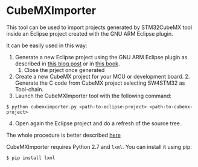 # CubeMXImporter
This tool can be used to import projects generated by STM32CubeMX tool inside an Eclipse project created with the GNU ARM Eclipse plugin. 

It can be easily used in this way:

1. Generate a new Eclipse project using the GNU ARM Eclipse plugin as described in [this blog post](http://www.carminenoviello.com/en/2015/06/04/stm32-applications-eclipse-gcc-stcube/) or in [this book](https://leanpub.com/mastering-stm32).
	1. Close the prject once generated
2. Create a new CubeMX project for your MCU or development board.
	2. Generate the C code from CubeMX project selecting SW4STM32 as Tool-chain.
3. Launch the CubeMXImporter tool with the following command:
```
$ python cubemximporter.py <path-to-eclipse-project> <path-to-cubemx-project>
```
4. Open again the Eclipse project and do a refresh of the source tree.

The whole procedure is better described [here](http://www.carminenoviello.com/en/2015/11/02/quickly-import-stm32cubemx-project-eclipse-project/)

CubeMXImporter requires Python 2.7 and `lxml`. You can install it using pip:

```
$ pip install lxml
```
